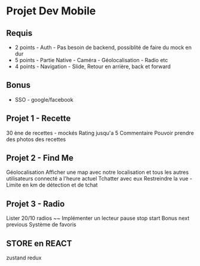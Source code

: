 # Projet Dev Mobile

## Requis

- 2 points - Auth - Pas besoin de backend, possiblité de faire du mock en dur
- 5 points - Partie Native - Caméra - Géolocalisation - Radio etc
- 4 points - Navigation - Slide, Retour en arrière, back et forward

## Bonus

- SSO - google/facebook

## Projet 1 - Recette

30 ène de recettes - mockés
Rating jusqu'a 5
Commentaire
Pouvoir prendre des photos des recettes

## Projet 2 - Find Me

Géolocalisation
Afficher une map avec notre localisation et tous les autres utilisateurs connecté a l'heure actuel
Tchatter avec eux
Restreindre la vue - Limite en km de détection et de tchat

## Projet 3 - Radio

Lister 20/10 radios ~~
Implémenter un lecteur pause stop start
Bonus next previous
Système de favoris

## STORE en REACT

zustand
redux
